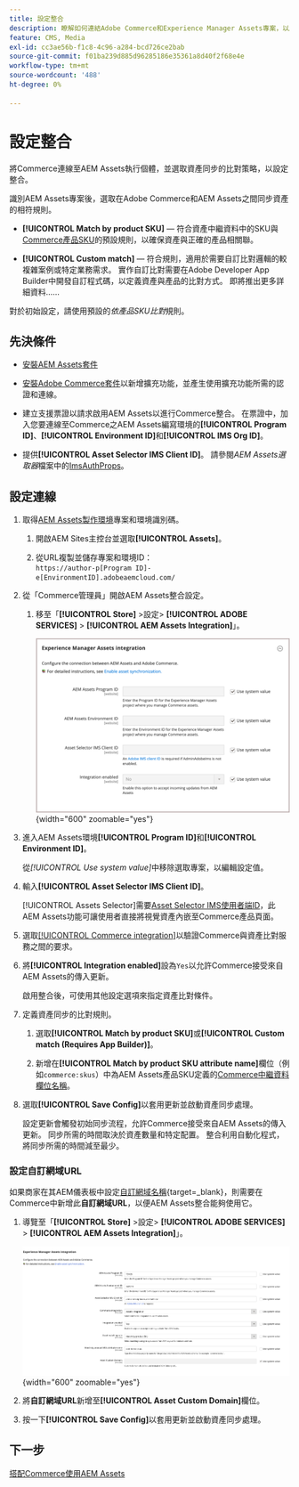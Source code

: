 ```yaml
---
title: 設定整合
description: 瞭解如何連結Adobe Commerce和Experience Manager Assets專案，以啟用這兩個系統之間的資產同步。
feature: CMS, Media
exl-id: cc3ae56b-f1c8-4c96-a284-bcd726ce2bab
source-git-commit: f01ba239d885d96285186e35361a8d40f2f68e4e
workflow-type: tm+mt
source-wordcount: '488'
ht-degree: 0%

---
```


# 設定整合

將Commerce連線至AEM Assets執行個體，並選取資產同步的比對策略，以設定整合。

識別AEM Assets專案後，選取在Adobe Commerce和AEM Assets之間同步資產的相符規則。

- **[!UICONTROL Match by product SKU]** — 符合資產中繼資料中的SKU與[Commerce產品SKU](https://experienceleague.adobe.com/zh-hant/docs/commerce-operations/implementation-playbook/glossary#sku)的預設規則，以確保資產與正確的產品相關聯。

- **[!UICONTROL Custom match]** — 符合規則，適用於需要自訂比對邏輯的較複雜案例或特定業務需求。 實作自訂比對需要在Adobe Developer App Builder中開發自訂程式碼，以定義資產與產品的比對方式。 即將推出更多詳細資料……

對於初始設定，請使用預設的&#x200B;*依產品SKU比對*&#x200B;規則。

## 先決條件

- [安裝AEM Assets套件](aem-assets-configure-aem.md)

- [安裝Adobe Commerce套件](aem-assets-configure-commerce.md)以新增擴充功能，並產生使用擴充功能所需的認證和連線。

- 建立支援票證以請求啟用AEM Assets以進行Commerce整合。 在票證中，加入您要連線至Commerce之AEM Assets編寫環境的&#x200B;**[!UICONTROL Program ID]**、**[!UICONTROL Environment ID]**&#x200B;和&#x200B;**[!UICONTROL IMS Org ID]**。

- 提供&#x200B;**[!UICONTROL Asset Selector IMS Client ID]**。 請參閱&#x200B;*AEM Assets選取器*&#x200B;檔案中的[ImsAuthProps](https://experienceleague.adobe.com/zh-hant/docs/experience-manager-cloud-service/content/assets/manage/asset-selector/asset-selector-integration/integrate-asset-selector-adobe-app)。

## 設定連線

1. 取得[AEM Assets製作環境](https://experienceleague.adobe.com/zh-hant/docs/experience-manager-cloud-service/content/sites/authoring/quick-start)專案和環境識別碼。

   1. 開啟AEM Sites主控台並選取&#x200B;**[!UICONTROL Assets]**。

   1. 從URL複製並儲存專案和環境ID： <br>`https://author-p[Program ID]-e[EnvironmentID].adobeaemcloud.com/`
1. 從「Commerce管理員」開啟AEM Assets整合設定。

   1. 移至「**[!UICONTROL Store]** >設定> **[!UICONTROL ADOBE SERVICES]** > **[!UICONTROL AEM Assets Integration]**」。

      ![AEM Assets整合啟用整合](assets/aem-assets-integration-enable-config.png){width="600" zoomable="yes"}

1. 進入AEM Assets環境&#x200B;**[!UICONTROL Program ID]**&#x200B;和&#x200B;**[!UICONTROL Environment ID]**。

   從&#x200B;*[!UICONTROL Use system value]*&#x200B;中移除選取專案，以編輯設定值。

1. 輸入&#x200B;**[!UICONTROL Asset Selector IMS Client ID]**。

   [!UICONTROL Assets Selector]需要[Asset Selector IMS使用者端ID](https://experienceleague.adobe.com/zh-hant/docs/experience-manager-cloud-service/content/assets/manage/asset-selector/asset-selector-integration/integrate-asset-selector-adobe-app#ims-auth-props)，此AEM Assets功能可讓使用者直接將視覺資產內嵌至Commerce產品頁面。

1. 選取[[!UICONTROL Commerce integration]](aem-assets-configure-commerce.md#add-the-integration-to-the-commerce-environment)以驗證Commerce與資產比對服務之間的要求。

1. 將&#x200B;**[!UICONTROL Integration enabled]**&#x200B;設為`Yes`以允許Commerce接受來自AEM Assets的傳入更新。

   啟用整合後，可使用其他設定選項來指定資產比對條件。

1. 定義資產同步的比對規則。

   1. 選取&#x200B;**[!UICONTROL Match by product SKU]**&#x200B;或&#x200B;**[!UICONTROL Custom match (Requires App Builder)]**。

   1. 新增在&#x200B;**[!UICONTROL Match by product SKU attribute name]**&#x200B;欄位（例如`commerce:skus`）中為AEM Assets產品SKU定義的[Commerce中繼資料欄位名稱](aem-assets-configure-aem.md#configure-metadata)。

1. 選取&#x200B;**[!UICONTROL Save Config]**&#x200B;以套用更新並啟動資產同步處理。

   設定更新會觸發初始同步流程，允許Commerce接受來自AEM Assets的傳入更新。 同步所需的時間取決於資產數量和特定配置。 整合利用自動化程式，將同步所需的時間減至最少。

### 設定自訂網域URL

如果商家在其AEM儀表板中設定[自訂網域名稱](https://experienceleague.adobe.com/zh-hant/docs/experience-manager-cloud-service/content/implementing/using-cloud-manager/custom-domain-names/add-custom-domain-name){target=_blank}，則需要在Commerce中新增此&#x200B;**自訂網域URL**，以便AEM Assets整合能夠使用它。

1. 導覽至「**[!UICONTROL Store]** >設定> **[!UICONTROL ADOBE SERVICES]** > **[!UICONTROL AEM Assets Integration]**」。

   ![AEM Assets整合啟用整合](assets/aem-assets-view.png){width="600" zoomable="yes"}

1. 將&#x200B;**自訂網域URL**&#x200B;新增至&#x200B;**[!UICONTROL Asset Custom Domain]**&#x200B;欄位。

1. 按一下&#x200B;**[!UICONTROL Save Config]**&#x200B;以套用更新並啟動資產同步處理。

## 下一步

[搭配Commerce使用AEM Assets](aem-assets-manage.md)
